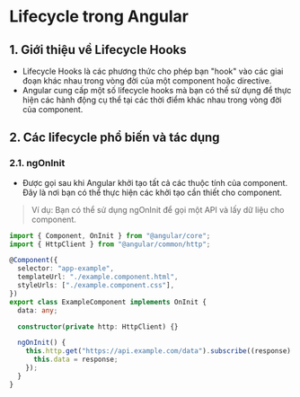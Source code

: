 # Lifecycle trong Angular
## 1. Giới thiệu về Lifecycle Hooks
- Lifecycle Hooks là các phương thức cho phép bạn "hook" vào các giai đoạn khác nhau trong vòng đời của một component hoặc directive.
- Angular cung cấp một số lifecycle hooks mà bạn có thể sử dụng để thực hiện các hành động cụ thể tại các thời điểm khác nhau trong vòng đời của component.

## 2. Các lifecycle phổ biến và tác dụng
### 2.1. ngOnInit
- Được gọi sau khi Angular khởi tạo tất cả các thuộc tính của component. Đây là nơi bạn có thể thực hiện các khởi tạo cần thiết cho component.
> Ví dụ: Bạn có thể sử dụng ngOnInit để gọi một API và lấy dữ liệu cho component.
```ts
import { Component, OnInit } from "@angular/core";
import { HttpClient } from "@angular/common/http";

@Component({
  selector: "app-example",
  templateUrl: "./example.component.html",
  styleUrls: ["./example.component.css"],
})
export class ExampleComponent implements OnInit {
  data: any;

  constructor(private http: HttpClient) {}

  ngOnInit() {
    this.http.get("https://api.example.com/data").subscribe((response) => {
      this.data = response;
    });
  }
}
```